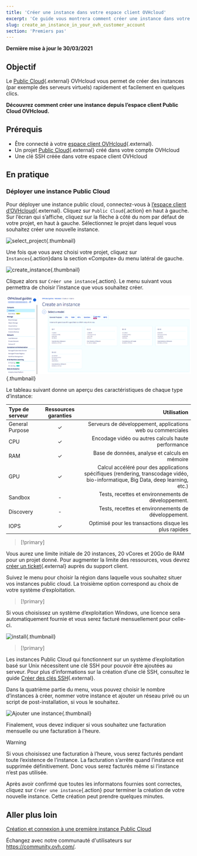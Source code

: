 ```yaml
---
title: 'Créer une instance dans votre espace client OVHcloud'
excerpt: 'Ce guide vous montrera comment créer une instance dans votre projet Public Cloud'
slug: create_an_instance_in_your_ovh_customer_account
section: 'Premiers pas'
---
```


**Dernière mise à jour le 30/03/2021**

## Objectif

Le [Public Cloud](https://www.ovhcloud.com/fr-ca/public-cloud/){.external} OVHcloud vous permet de créer des instances (par exemple des serveurs virtuels) rapidement et facilement en quelques clics.

**Découvrez comment créer une instance depuis l’espace client Public Cloud OVHcloud.**

## Prérequis

* Être connecté à votre [espace client OVHcloud](https://ca.ovh.com/auth/?action=gotomanager&from=https://www.ovh.com/ca/fr/&ovhSubsidiary=qc){.external}.
* Un projet [Public Cloud](https://www.ovhcloud.com/fr-ca/public-cloud/){.external} créé dans votre compte OVHcloud
* Une clé SSH créée dans votre espace client OVHcloud

## En pratique

### Déployer une instance Public Cloud

Pour déployer une instance public cloud, connectez-vous à [l’espace client d’OVHcloud](https://ca.ovh.com/auth/?action=gotomanager&from=https://www.ovh.com/ca/fr/&ovhSubsidiary=qc){.external}. Cliquez sur `Public Cloud`{.action} en haut à gauche. Sur l’écran qui s’affiche, cliquez sur la flèche à côté du nom par défaut de votre projet, en haut à gauche. Sélectionnez le projet dans lequel vous souhaitez créer une nouvelle instance.

![select_project](images/select_project.png){.thumbnail}

Une fois que vous avez choisi votre projet, cliquez sur `Instances`{.action}dans la section «Compute» du menu latéral de gauche.

![create_instance](images/create_instance.png){.thumbnail}

Cliquez alors sur `Créer une instance`{.action}. Le menu suivant vous permettra de choisir l’instance que vous souhaitez créer.

![create_instance1](images/create_instance1-2021.png){.thumbnail}

Le tableau suivant donne un aperçu des caractéristiques de chaque type d’instance:

| Type de serveur | Ressources garanties | Utilisation |
| :---         |     :---:      |          ---: |
| General Purpose   | ✓     | Serveurs de développement, applications web ou commerciales    |
| CPU     | ✓       | Encodage vidéo ou autres calculs haute performance      |
| RAM   | ✓     | Base de données, analyse et calculs en mémoire   |
| GPU     | ✓       | Calcul accéléré pour des applications spécifiques (rendering, transcodage vidéo, bio-informatique, Big Data, deep learning, etc.)      |
| Sandbox    | -       | Tests, recettes et environnements de développement.     |
| Discovery    | -       | Tests, recettes et environnements de développement.     |
| IOPS   | ✓     | Optimisé pour les transactions disque les plus rapides    |

> [!primary]
>
Vous aurez une limite initiale de 20 instances, 20 vCores et 20Go de RAM pour un projet donné. Pour augmenter la limite des ressources, vous devrez [créer un ticket](https://www.ovh.com/manager/dedicated/index.html#/ticket){.external} auprès du support client.
>

Suivez le menu pour choisir la région dans laquelle vous souhaitez situer vos instances public cloud. La troisième option correspond au choix de votre système d’exploitation.

> [!primary]
>
Si vous choisissez un système d’exploitation Windows, une licence sera automatiquement fournie et vous serez facturé mensuellement pour celle-ci.
>

![install](images/os_install.png){.thumbnail}

> [!primary]
>
Les instances Public Cloud qui fonctionnent sur un système d’exploitation basé sur Unix nécessitent une clé SSH pour pouvoir être ajoutées au serveur. Pour plus d’informations sur la création d’une clé SSH, consultez le guide [Créer des clés SSH](../creation-des-cles-ssh/){.external}.
>

Dans la quatrième partie du menu, vous pouvez choisir le nombre d’instances à créer, nommer votre instance et ajouter un réseau privé ou un script de post-installation, si vous le souhaitez.

![Ajouter une instance](images/configure_instance.png){.thumbnail}

Finalement, vous devez indiquer si vous souhaitez une facturation mensuelle ou une facturation à l’heure.

> [!warning]
>
>Si vous choisissez une facturation à l’heure, vous serez facturés pendant toute l’existence de l’instance. La facturation s’arrête quand l’instance est supprimée définitivement. Donc vous serez facturés même si l’instance n’est pas utilisée.
>

Après avoir confirmé que toutes les informatons fournies sont correctes, cliquez sur `Créer une instance`{.action} pour terminer la création de votre nouvelle instance. Cette création peut prendre quelques minutes.

## Aller plus loin

[Création et connexion à une première instance Public Cloud](../premiers-pas-instance-public-cloud/)

Échangez avec notre communauté d'utilisateurs sur <https://community.ovh.com/>.
